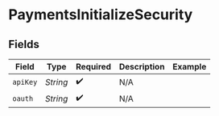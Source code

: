 # PaymentsInitializeSecurity


## Fields

| Field              | Type               | Required           | Description        | Example            |
| ------------------ | ------------------ | ------------------ | ------------------ | ------------------ |
| `apiKey`           | *String*           | :heavy_check_mark: | N/A                |                    |
| `oauth`            | *String*           | :heavy_check_mark: | N/A                |                    |